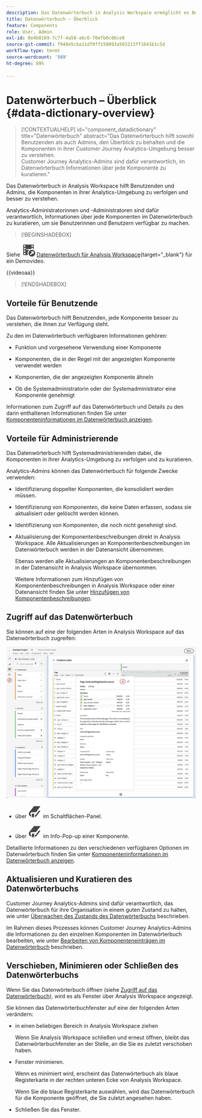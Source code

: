 ```yaml
---
description: Das Datenwörterbuch in Analysis Workspace ermöglicht es Benutzenden, die verschiedenen Komponenten in Analysis Workspace zu katalogisieren und im Auge zu behalten, einschließlich ihres Verwendungszwecks, der genehmigt ist, bei dem es sich um Duplikate handelt usw.
title: Datenwörterbuch – Überblick
feature: Components
role: User, Admin
exl-id: 8e4b8169-7c7f-4a58-a6c6-70efb0c86ce8
source-git-commit: f940e5cba11df0ff158093a503213ff1641b1c5d
workflow-type: tm+mt
source-wordcount: '569'
ht-degree: 89%

---
```


# Datenwörterbuch – Überblick {#data-dictionary-overview}

<!-- markdownlint-disable MD034 -->

>[!CONTEXTUALHELP]
>id="component_datadictionary"
>title="Datenwörterbuch"
>abstract="Das Datenwörterbuch hilft sowohl Benutzenden als auch Admins, den Überblick zu behalten und die Komponenten in ihrer Customer Journey Analytics-Umgebung besser zu verstehen. <br/>Customer Journey Analytics-Admins sind dafür verantwortlich, im Datenwörterbuch Informationen über jede Komponente zu kuratieren."

<!-- markdownlint-enable MD034 -->


Das Datenwörterbuch in Analysis Workspace hilft Benutzenden und Admins, die Komponenten in ihrer Analytics-Umgebung zu verfolgen und besser zu verstehen.

Analytics-Administratorinnen und -Administratoren sind dafür verantwortlich, Informationen über jede Komponenten im Datenwörterbuch zu kuratieren, um sie Benutzerinnen und Benutzern verfügbar zu machen.


>[!BEGINSHADEBOX]

Siehe ![VideoCheckedOut](/help/assets/icons/VideoCheckedOut.svg) [Datenwörterbuch für Analysis Workspace](https://video.tv.adobe.com/v/3418028/?quality=12&learn=on){target="_blank"} für ein Demovideo.

{{videoaa}}

>[!ENDSHADEBOX]



## Vorteile für Benutzende

Das Datenwörterbuch hilft Benutzenden, jede Komponente besser zu verstehen, die ihnen zur Verfügung steht.

Zu den im Datenwörterbuch verfügbaren Informationen gehören:

* Funktion und vorgesehene Verwendung einer Komponente

* Komponenten, die in der Regel mit der angezeigten Komponente verwendet werden

* Komponenten, die der angezeigten Komponente ähneln

* Ob die Systemadministratorin oder der Systemadministrator eine Komponente genehmigt

Informationen zum Zugriff auf das Datenwörterbuch und Details zu den darin enthaltenen Informationen finden Sie unter [Komponenteninformationen im Datenwörterbuch anzeigen](/help/components/data-dictionary/view-data-dictionary.md).

## Vorteile für Administrierende

Das Datenwörterbuch hilft Systemadministrierenden dabei, die Komponenten in ihrer Analytics-Umgebung zu verfolgen und zu kuratieren.

Analytics-Admins können das Datenwörterbuch für folgende Zwecke verwenden:

* Identifizierung doppelter Komponenten, die konsolidiert werden müssen.

* Identifizierung von Komponenten, die keine Daten erfassen, sodass sie aktualisiert oder gelöscht werden können.

* Identifizierung von Komponenten, die noch nicht genehmigt sind.

* Aktualisierung der Komponentenbeschreibungen direkt in Analysis Workspace. Alle Aktualisierungen an Komponentenbeschreibungen im Datenwörterbuch werden in der Datenansicht übernommen.

  Ebenso werden alle Aktualisierungen an Komponentenbeschreibungen in der Datenansicht in Analysis Workspace übernommen.

  Weitere Informationen zum Hinzufügen von Komponentenbeschreibungen in Analysis Workspace oder einer Datenansicht finden Sie unter [Hinzufügen von Komponentenbeschreibungen](/help/components/add-component-descriptions.md).

## Zugriff auf das Datenwörterbuch

Sie können auf eine der folgenden Arten in Analysis Workspace auf das Datenwörterbuch zugreifen:

![Datenwörterbuchsymbol im linken Panel](assets/data-dictionary-access.png)

* über ![Lesezeichen](/help/assets/icons/Bookmark.svg) im Schaltflächen-Panel.



* über ![Lesezeichen](/help/assets/icons/Bookmark.svg) im Info-Pop-up einer Komponente.


Detaillierte Informationen zu den verschiedenen verfügbaren Optionen im Datenwörterbuch finden Sie unter [Komponenteninformationen im Datenwörterbuch anzeigen](/help/components/data-dictionary/view-data-dictionary.md).

## Aktualisieren und Kuratieren des Datenwörterbuchs

Customer Journey Analytics-Admins sind dafür verantwortlich, das Datenwörterbuch für ihre Organisation in einem guten Zustand zu halten, wie unter [Überwachen des Zustands des Datenwörterbuchs](/help/components/data-dictionary/monitor-data-dictionary-health.md) beschrieben.

Im Rahmen dieses Prozesses können Customer Journey Analytics-Admins die Informationen zu den einzelnen Komponenten im Datenwörterbuch bearbeiten, wie unter [Bearbeiten von Komponenteneinträgen im Datenwörterbuch](/help/components/data-dictionary/edit-entries-data-dictionary.md) beschrieben.

## Verschieben, Minimieren oder Schließen des Datenwörterbuchs

Wenn Sie das Datenwörterbuch öffnen (siehe [Zugriff auf das Datenwörterbuch](#access-the-data-dictionary)), wird es als Fenster über Analysis Workspace angezeigt.

Sie können das Datenwörterbuchfenster auf eine der folgenden Arten verändern:

* in einen beliebigen Bereich in Analysis Workspace ziehen

  Wenn Sie Analysis Workspace schließen und erneut öffnen, bleibt das Datenwörterbuchfenster an der Stelle, an die Sie es zuletzt verschoben haben. <!--True?-->

* Fenster minimieren.

  Wenn es minimiert wird, erscheint das Datenwörterbuch als blaue Registerkarte in der rechten unteren Ecke von Analysis Workspace.

  Wenn Sie die blaue Registerkarte auswählen, wird das Datenwörterbuch für die Komponente geöffnet, die Sie zuletzt angesehen haben.

* Schließen Sie das Fenster.
